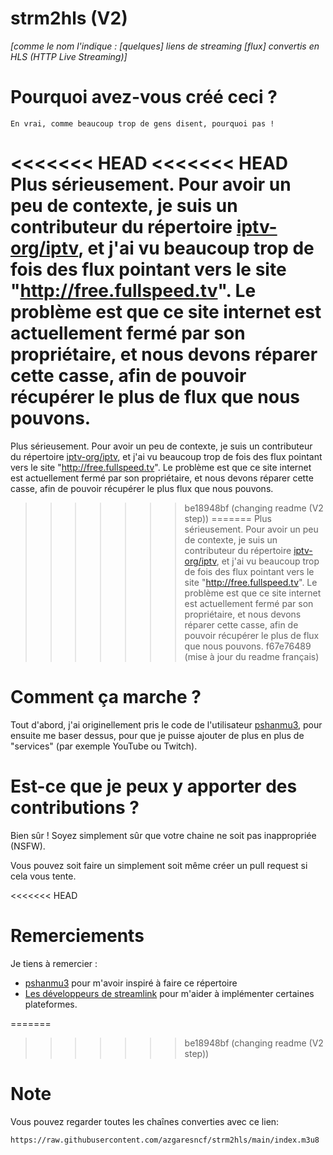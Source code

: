 # strm2hls (V2)

*[comme le nom l'indique : [quelques] liens de streaming [flux] convertis en HLS (HTTP Live Streaming)]*

# Pourquoi avez-vous créé ceci ?
``En vrai, comme beaucoup trop de gens disent, pourquoi pas !``

<<<<<<< HEAD
<<<<<<< HEAD
Plus sérieusement. Pour avoir un peu de contexte, je suis un contributeur du répertoire [iptv-org/iptv](https://github.com/iptv-org/iptv.git), et j'ai vu beaucoup trop de fois des flux pointant vers le site "http://free.fullspeed.tv". Le problème est que ce site internet est actuellement fermé par son propriétaire, et nous devons réparer cette casse, afin de pouvoir récupérer le plus de flux que nous pouvons.
=======
Plus sérieusement. Pour avoir un peu de contexte, je suis un contributeur du répertoire [iptv-org/iptv](https://github.com/iptv-org/iptv.git), et j'ai vu beaucoup trop de fois des flux pointant vers le site "http://free.fullspeed.tv". Le problème est que ce site internet est actuellement fermé par son propriétaire, et nous devons réparer cette casse, afin de pouvoir récupérer le plus flux que nous pouvons.
>>>>>>> be18948bf (changing readme (V2 step))
=======
Plus sérieusement. Pour avoir un peu de contexte, je suis un contributeur du répertoire [iptv-org/iptv](https://github.com/iptv-org/iptv.git), et j'ai vu beaucoup trop de fois des flux pointant vers le site "http://free.fullspeed.tv". Le problème est que ce site internet est actuellement fermé par son propriétaire, et nous devons réparer cette casse, afin de pouvoir récupérer le plus de flux que nous pouvons.
>>>>>>> f67e76489 (mise à jour du readme français)

# Comment ça marche ?
Tout d'abord, j'ai originellement pris le code de l'utilisateur [pshanmu3](https://github.com/pshanmu3), pour ensuite me baser dessus, pour que je puisse ajouter de plus en plus de "services" (par exemple YouTube ou Twitch).

# Est-ce que je peux y apporter des contributions ?
Bien sûr ! Soyez simplement sûr que votre chaine ne soit pas inappropriée (NSFW). 

Vous pouvez soit faire un simplement soit même créer un pull request si cela vous tente.

<<<<<<< HEAD
# Remerciements
Je tiens à remercier :
- [pshanmu3](https://github.com/pshanmu3) pour m'avoir inspiré à faire ce répertoire
- [Les développeurs de streamlink](https://github.com/streamlink) pour m'aider à implémenter certaines plateformes. 

=======
>>>>>>> be18948bf (changing readme (V2 step))
# Note
Vous pouvez regarder toutes les chaînes converties avec ce lien:
```
https://raw.githubusercontent.com/azgaresncf/strm2hls/main/index.m3u8
```
